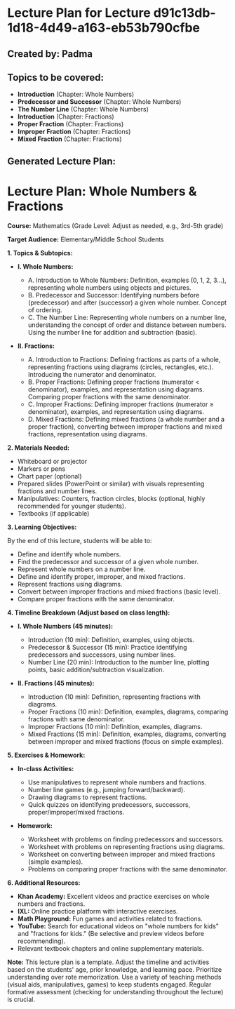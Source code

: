 # Lecture Plan for Lecture d91c13db-1d18-4d49-a163-eb53b790cfbe

## Created by: Padma

## Topics to be covered:

- **Introduction** (Chapter: Whole Numbers)
- **Predecessor and Successor** (Chapter: Whole Numbers)
- **The Number Line** (Chapter: Whole Numbers)
- **Introduction** (Chapter: Fractions)
- **Proper Fraction** (Chapter: Fractions)
- **Improper Fraction** (Chapter: Fractions)
- **Mixed Fraction** (Chapter: Fractions)

## Generated Lecture Plan:

# Lecture Plan: Whole Numbers & Fractions

**Course:**  Mathematics (Grade Level: Adjust as needed, e.g., 3rd-5th grade)

**Target Audience:** Elementary/Middle School Students


**1. Topics & Subtopics:**

* **I. Whole Numbers:**
    * A. Introduction to Whole Numbers: Definition, examples (0, 1, 2, 3...), representing whole numbers using objects and pictures.
    * B. Predecessor and Successor: Identifying numbers before (predecessor) and after (successor) a given whole number.  Concept of ordering.
    * C. The Number Line: Representing whole numbers on a number line, understanding the concept of order and distance between numbers.  Using the number line for addition and subtraction (basic).

* **II. Fractions:**
    * A. Introduction to Fractions: Defining fractions as parts of a whole, representing fractions using diagrams (circles, rectangles, etc.).  Introducing the numerator and denominator.
    * B. Proper Fractions: Defining proper fractions (numerator < denominator), examples, and representation using diagrams.  Comparing proper fractions with the same denominator.
    * C. Improper Fractions: Defining improper fractions (numerator ≥ denominator), examples, and representation using diagrams.
    * D. Mixed Fractions: Defining mixed fractions (a whole number and a proper fraction), converting between improper fractions and mixed fractions, representation using diagrams.


**2. Materials Needed:**

* Whiteboard or projector
* Markers or pens
* Chart paper (optional)
* Prepared slides (PowerPoint or similar) with visuals representing fractions and number lines.
* Manipulatives: Counters, fraction circles, blocks (optional, highly recommended for younger students).
* Textbooks (if applicable)


**3. Learning Objectives:**

By the end of this lecture, students will be able to:

* Define and identify whole numbers.
* Find the predecessor and successor of a given whole number.
* Represent whole numbers on a number line.
* Define and identify proper, improper, and mixed fractions.
* Represent fractions using diagrams.
* Convert between improper fractions and mixed fractions (basic level).
* Compare proper fractions with the same denominator.


**4. Timeline Breakdown (Adjust based on class length):**

* **I. Whole Numbers (45 minutes):**
    * Introduction (10 min): Definition, examples, using objects.
    * Predecessor & Successor (15 min):  Practice identifying predecessors and successors, using number lines.
    * Number Line (20 min):  Introduction to the number line, plotting points, basic addition/subtraction visualization.

* **II. Fractions (45 minutes):**
    * Introduction (10 min): Definition, representing fractions with diagrams.
    * Proper Fractions (10 min): Definition, examples, diagrams, comparing fractions with same denominator.
    * Improper Fractions (10 min): Definition, examples, diagrams.
    * Mixed Fractions (15 min): Definition, examples, diagrams, converting between improper and mixed fractions (focus on simple examples).


**5. Exercises & Homework:**

* **In-class Activities:**
    * Use manipulatives to represent whole numbers and fractions.
    * Number line games (e.g., jumping forward/backward).
    * Drawing diagrams to represent fractions.
    * Quick quizzes on identifying predecessors, successors, proper/improper/mixed fractions.

* **Homework:**
    * Worksheet with problems on finding predecessors and successors.
    * Worksheet with problems on representing fractions using diagrams.
    * Worksheet on converting between improper and mixed fractions (simple examples).
    * Problems on comparing proper fractions with the same denominator.


**6. Additional Resources:**

* **Khan Academy:**  Excellent videos and practice exercises on whole numbers and fractions.
* **IXL:** Online practice platform with interactive exercises.
* **Math Playground:** Fun games and activities related to fractions.
* **YouTube:** Search for educational videos on "whole numbers for kids" and "fractions for kids."  (Be selective and preview videos before recommending).
* Relevant textbook chapters and online supplementary materials.


**Note:** This lecture plan is a template.  Adjust the timeline and activities based on the students' age, prior knowledge, and learning pace.  Prioritize understanding over rote memorization.  Use a variety of teaching methods (visual aids, manipulatives, games) to keep students engaged.  Regular formative assessment (checking for understanding throughout the lecture) is crucial.
